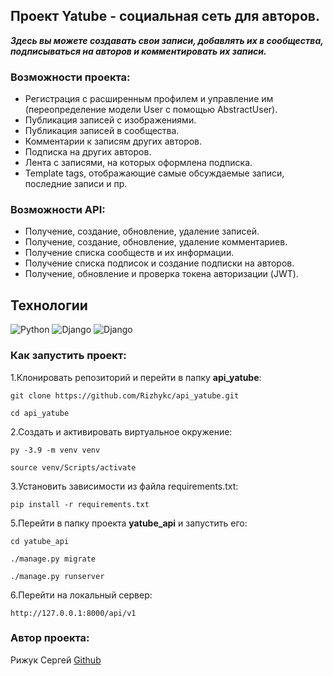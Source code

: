 ## Проект Yatube - социальная сеть для авторов.

***Здесь вы можете создавать свои записи, добавлять их в сообщества, подписываться на авторов и комментировать их записи.***

### Возможности проекта:
- Регистрация с расширенным профилем и управление им (переопределение модели User с помощью AbstractUser).
- Публикация записей с изображениями.
- Публикация записей в сообщества.
- Комментарии к записям других авторов.
- Подписка на других авторов.
- Лента с записями, на которых оформлена подписка.
- Template tags, отображающие самые обсуждаемые записи, последние записи и пр.

### Возможности API:
- Получение, создание, обновление, удаление записей.
- Получение, создание, обновление, удаление комментариев.
- Получение списка сообществ и их информации.
- Получение списка подписок и создание подписки на авторов.
- Получение, обновление и проверка токена авторизации (JWT).

## Технологии
![Python](https://img.shields.io/badge/Python-3.9.13-%23254F72?style=flat-square&logo=python&logoColor=yellow&labelColor=254f72)
![Django](https://img.shields.io/badge/Django-3.2-0C4B33?style=flat-square&logo=django&logoColor=white&labelColor=0C4B33)
![Django](https://img.shields.io/badge/Django%20REST-3.12.4-802D2D?style=flat-square&logo=django&logoColor=white&labelColor=802D2D)

### Как запустить проект:

1.Клонировать репозиторий и перейти в папку **api_yatube**:
```
git clone https://github.com/Rizhykc/api_yatube.git
```
```
cd api_yatube
```

2.Cоздать и активировать виртуальное окружение:
```
py -3.9 -m venv venv
```
```
source venv/Scripts/activate
```
3.Установить зависимости из файла requirements.txt:
```
pip install -r requirements.txt
```
5.Перейти в папку проекта **yatube_api** и запустить его:
```
cd yatube_api
```
```
./manage.py migrate
```
```
./manage.py runserver
```
6.Перейти на локальный сервер:
```
http://127.0.0.1:8000/api/v1
```

### Автор проекта:
Рижук Сергей [Github](https://github.com/Rizhykc)